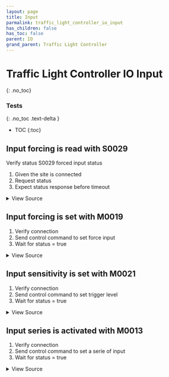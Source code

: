 ```yaml
---
layout: page
title: Input
parmalink: traffic_light_controller_io_input
has_children: false
has_toc: false
parent: IO
grand_parent: Traffic Light Controller
---
```


# Traffic Light Controller IO Input
{: .no_toc}



### Tests
{: .no_toc .text-delta }

- TOC
{:toc}

## Input forcing is read with S0029

Verify status S0029 forced input status

1. Given the site is connected
2. Request status
3. Expect status response before timeout

<details markdown="block">
  <summary>
     View Source
  </summary>
```ruby
request_status_and_confirm "forced input status",
{ S0029: [:status] }
```
</details>




## Input forcing is set with M0019

1. Verify connection
2. Send control command to set force input
3. Wait for status = true

<details markdown="block">
  <summary>
     View Source
  </summary>
```ruby
Validator::Site.connected do |task,supervisor,site|
  prepare task, site
  input = Validator.config['items']['force_input']
  # force input to false
  status = 'True'  # forced
  inputValue = 'False'
  force_input status:status, input:input, value:inputValue
  
  # verify forced = 1
  wait_for_status(@task,
    "input #{input} to be forced",
    [{'sCI'=>'S0029','n'=>'status','s'=>/^.{#{input - 1}}1/}]
  )
  # verify inputstatus = 0
  wait_for_status(@task,
    "input #{input} to be #{inputValue}",
    [{'sCI'=>'S0003','n'=>'inputstatus','s'=>/^.{#{input - 1}}0/}]
  )
  
  # force input to true
  status = 'True'  # forced
  inputValue = 'True'
  force_input status:status, input:input, value:inputValue
  
  # verify forced = 1
  wait_for_status(@task,
    "input #{input} to be forced",
    [{'sCI'=>'S0029','n'=>'status','s'=>/^.{#{input - 1}}1/}]
  )
  # verify inputstatus = 1
  wait_for_status(@task,
    "input #{input} to be to #{inputValue}",
    [{'sCI'=>'S0003','n'=>'inputstatus','s'=>/^.{#{input - 1}}1/}]
  )
  # release input
  status = 'False'  # unforced
  inputValue = 'False'
  force_input status:status, input:input, value:inputValue
  # verify force = 0
  wait_for_status(@task,
    "input #{input} to be released",
    [{'sCI'=>'S0029','n'=>'status','s'=>/^.{#{input - 1}}0/}]
  )
end
```
</details>




## Input is activated with M0006

1. Verify connection
2. Verify that there is a Validator.config['validator'] with a input
3. Send control command to switch input
4. Wait for status "input" = requested

<details markdown="block">
  <summary>
     View Source
  </summary>
```ruby
inputs = Validator.config['items']['inputs']
skip("No inputs configured") if inputs.nil? || inputs.empty?
Validator::Site.connected do |task,supervisor,site|
  prepare task, site
  inputs.each { |input| switch_input input }
end
```
</details>




## Input sensitivity is set with M0021

1. Verify connection
2. Send control command to set trigger level
3. Wait for status = true

<details markdown="block">
  <summary>
     View Source
  </summary>
```ruby
Validator::Site.connected do |task,supervisor,site|
  prepare task, site
  status = '1-50'
  set_trigger_level status
end
```
</details>




## Input series is activated with M0013

1. Verify connection
2. Send control command to set a serie of input
3. Wait for status = true

<details markdown="block">
  <summary>
     View Source
  </summary>
```ruby
Validator::Site.connected do |task,supervisor,site|
  status = "5,4134,65;511"
  prepare task, site
  set_series_of_inputs status
end
```
</details>


